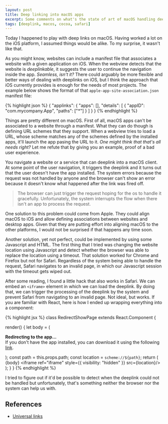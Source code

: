 ```yaml
---
layout: post
title: Deep linking into macOS apps
excerpt: Some comments on what's the state of art of macOS handling deeplinks.
tags: [deeplink, macos, cocoa, safari]
---
```


Today I happened to play with deep links on macOS. Having worked a lot on the iOS platform, I assumed things would be alike. To my surprise, it wasn't like that. 

As you might know, websites can include a manifest file that associates a website with a given application on iOS. When the webview detects that the website is *deeplinkable*, it suggests the user to continue the navigation inside the app. *Seamless, isn't it?* There could arguably be more flexible and better ways of dealing with deeplinks on iOS, but I think the approach that iOS currently provides is enough for the needs of most projects. The example below shows the format of that `apple-app-site-association.json` manifest file:

{% highlight json %}
{
  "applinks": {
    "apps": [],
    "details": [
      {
        "appID": "com.mycompany.App",
        "paths": ["*"]
      }
    ]
  }
}
{% endhighlight %}

Things are pretty different on macOS. First of all, macOS apps can't be associated to a website through a manifest. What they can do though is defining URL schemes that they support. When a webview tries to load a URL, whose scheme matches any of the schemes defined by the installed apps, it'll launch the app pasing the URL to it. *One might think that that's all needs right?* Let me refute that by giving you an example, proof of a bad user experience.

You navigate a website or a service that can deeplink into a macOS client. At some point of the user navigation, it triggers the deeplink and it turns out that the user doesn't have the app installed. The system errors because the request was not handled by anyone and the browser can't show an error because it doesn't know what happened after the link was fired off.

> The browser can just trigger the request hoping for the os to handle it gracefully. Unfortunately, the system interrupts the flow when there isn't an app to process the request. 

One solution to this problem could come from Apple. They could align macOS to iOS and allow defining associations between websites and desktop apps. Given that they are putting effort into aligning macOS to the other platforms, I would not be surprised if that happens any time soon. 

Another solution, yet not perfect, could be implemented by using some Javascript and HTML. The first thing that I tried was changing the website location using Javascript and detect whether the browser was able to replace the location using a timeout. That solution worked for Chrome and Firefox but not for Safari. Regardless of the system being able to handle the request, Safari navigates to an invalid page, in which our Javascript session with the timeout gets wiped out.

After some reading, I found a little hack that also works in Safari. We can embed an `<iframe>` element in which we can load the deeplink. By doing that, we can trigger the processing of the deeplink by the system and prevent Safari from navigating to an invalid page. Not ideal, but works. If you are familiar with React, here is how I ended up wrapping everything into a component:

{% highlight jsx %}
class RedirectShowPage extends React.Component {

  render() {
    let body = (
      <p>
        <b>Redirecting to the app...</b>
        <br />
        If you don't have the app installed, you can download it using the
        following <a href="link_to_app">link</a>.
      </p>
    );
    const path = this.props.path;
    const location = `scheme://${path}`;
    return (
      <Page>
        {body}
        <iframe ref="iframe" style={{ visibility: "hidden" }} src={location}/>
      </Page>
    );
  }
}
{% endhighlight %}

I tried to figure out if it'd be possible to detect when the deeplink could not be handled but unfortunately, that's something neither the browser nor the system can help us with.



## References
- [Universal links](https://developer.apple.com/ios/universal-links/)